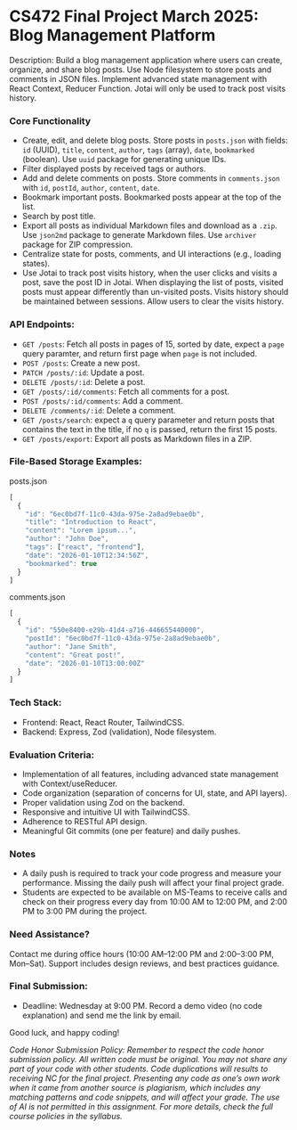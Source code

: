 # CS472 Final Project March 2025: Blog Management Platform
Description: Build a blog management application where users can create, organize, and share blog posts. Use Node filesystem to store posts and comments in JSON files. Implement advanced state management with React Context, Reducer Function. Jotai will only be used to track post visits history.

### Core Functionality
* Create, edit, and delete blog posts. Store posts in `posts.json` with fields: `id` (UUID), `title`, `content`, `author`, `tags` (array), `date`, `bookmarked` (boolean). Use `uuid` package for generating unique IDs.
* Filter displayed posts by received tags or authors.
* Add and delete comments on posts. Store comments in `comments.json` with `id`, `postId`, `author`, `content`, `date`.
* Bookmark important posts. Bookmarked posts appear at the top of the list.
* Search by post title. 
* Export all posts as individual Markdown files and download as a `.zip`. Use `json2md` package to generate Markdown files. Use `archiver` package for ZIP compression.
* Centralize state for posts, comments, and UI interactions (e.g., loading states).
* Use Jotai to track post visits history, when the user clicks and visits a post, save the post ID in Jotai. When displaying the list of posts, visited posts must appear differently than un-visited posts. Visits history should be maintained between sessions. Allow users to clear the visits history.

### API Endpoints:
* `GET /posts`: Fetch all posts in pages of 15, sorted by date, expect a `page` query paramter, and return first page when `page` is not included.
* `POST /posts`: Create a new post.
* `PATCH /posts/:id`: Update a post.
* `DELETE /posts/:id`: Delete a post.
* `GET /posts/:id/comments`: Fetch all comments for a post.
* `POST /posts/:id/comments`: Add a comment.
* `DELETE /comments/:id`: Delete a comment.
* `GET /posts/search`: expect a `q` query parameter and return posts that contains the text in the title, if no `q` is passed, return the first 15 posts.
* `GET /posts/export`: Export all posts as Markdown files in a ZIP.

### File-Based Storage Examples:
posts.json

```typescript
[  
  {  
    "id": "6ec0bd7f-11c0-43da-975e-2a8ad9ebae0b",  
    "title": "Introduction to React",  
    "content": "Lorem ipsum...",  
    "author": "John Doe",  
    "tags": ["react", "frontend"],  
    "date": "2026-01-10T12:34:56Z",  
    "bookmarked": true  
  }  
]
```
comments.json

```typescript
[  
  {  
    "id": "550e8400-e29b-41d4-a716-446655440000",  
    "postId": "6ec0bd7f-11c0-43da-975e-2a8ad9ebae0b",  
    "author": "Jane Smith",  
    "content": "Great post!",  
    "date": "2026-01-10T13:00:00Z"  
  }  
]
```
### Tech Stack:
* Frontend: React, React Router, TailwindCSS.
* Backend: Express, Zod (validation), Node filesystem.

### Evaluation Criteria:
* Implementation of all features, including advanced state management with Context/useReducer.
* Code organization (separation of concerns for UI, state, and API layers).
* Proper validation using Zod on the backend.
* Responsive and intuitive UI with TailwindCSS.
* Adherence to RESTful API design.
* Meaningful Git commits (one per feature) and daily pushes.

### Notes
* A daily push is required to track your code progress and measure your performance. Missing the daily push will affect your final project grade.
* Students are expected to be available on MS-Teams to receive calls and check on their progress every day from 10:00 AM to 12:00 PM, and 2:00 PM to 3:00 PM during the project.

### Need Assistance?
Contact me during office hours (10:00 AM–12:00 PM and 2:00–3:00 PM, Mon–Sat). Support includes design reviews, and best practices guidance.

### Final Submission:
* Deadline: Wednesday at 9:00 PM. Record a demo video (no code explanation) and send me the link by email.

Good luck, and happy coding!

_Code Honor Submission Policy: Remember to respect the code honor submission policy. All written code must be original. You may not share any part of your code with other students. Code duplications will results to receiving NC for the final project. Presenting any code as one’s own work when it came from another source is plagiarism, which includes any matching patterns and code snippets, and will affect your grade. The use of AI is not permitted in this assignment. For more details, check the full course policies in the syllabus._
